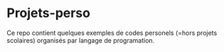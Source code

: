 # Projets-perso

Ce repo contient quelques exemples de codes personels (=hors projets scolaires) organisés par langage de programation.
